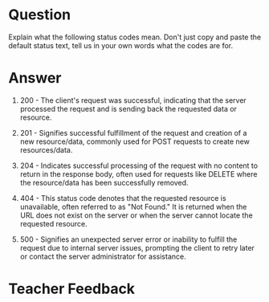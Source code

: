 # Question
Explain what the following status codes mean. Don't just copy and paste the default status text, tell us in your own words what the codes are for.

# Answer

1. 200 - The client's request was successful, indicating that the server processed the request and is sending back the requested data or resource. 

2. 201 - Signifies successful fulfillment of the request and creation of a new resource/data, commonly used for POST requests to create new resources/data.

3. 204 - Indicates successful processing of the request with no content to return in the response body, often used for requests like DELETE where the resource/data has been successfully removed.

4. 404 - This status code denotes that the requested resource is unavailable, often referred to as "Not Found." It is returned when the URL does not exist on the server or when the server cannot locate the requested resource.

5. 500 - Signifies an unexpected server error or inability to fulfill the request due to internal server issues, prompting the client to retry later or contact the server administrator for assistance.

# Teacher Feedback